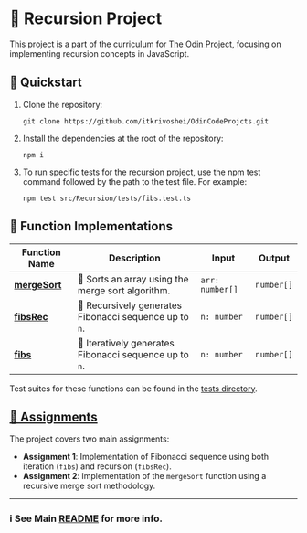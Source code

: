 # 🔁 Recursion Project

This project is a part of the curriculum for [The Odin Project](https://www.theodinproject.com/lessons/javascript-recursion), focusing on implementing recursion concepts in JavaScript.

## 🚀 Quickstart

1. Clone the repository:

   ```
   git clone https://github.com/itkrivoshei/OdinCodeProjcts.git
   ```

2. Install the dependencies at the root of the repository:

   ```
   npm i
   ```

3. To run specific tests for the recursion project, use the npm test command followed by the path to the test file. For example:
   ```
   npm test src/Recursion/tests/fibs.test.ts
   ```

## 🧬 Function Implementations

| Function Name                 | Description                                            | Input           | Output     |
| ----------------------------- | ------------------------------------------------------ | --------------- | ---------- |
| [**mergeSort**](mergeSort.ts) | 🔄 Sorts an array using the merge sort algorithm.      | `arr: number[]` | `number[]` |
| [**fibsRec**](fibsRec.ts)     | 🔢 Recursively generates Fibonacci sequence up to `n`. | `n: number`     | `number[]` |
| [**fibs**](fibs.ts)           | 🔢 Iteratively generates Fibonacci sequence up to `n`. | `n: number`     | `number[]` |

Test suites for these functions can be found in the [tests directory](tests/).

## [📝 Assignments](https://www.theodinproject.com/lessons/javascript-recursion)

The project covers two main assignments:

- **Assignment 1**: Implementation of Fibonacci sequence using both iteration (`fibs`) and recursion (`fibsRec`).
- **Assignment 2**: Implementation of the `mergeSort` function using a recursive merge sort methodology.

---

### ℹ️ See Main [README](../../) for more info.
